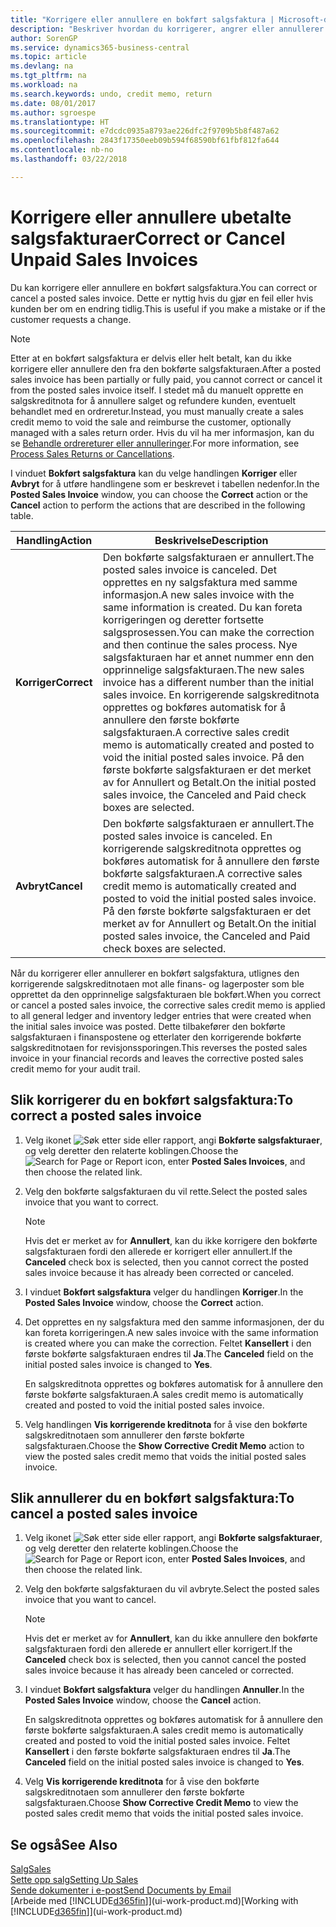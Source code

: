 ```yaml
---
title: "Korrigere eller annullere en bokført salgsfaktura | Microsoft-dokumentasjon"
description: "Beskriver hvordan du korrigerer, angrer eller annullerer en bokført salgsfaktura og utligner en salgskreditnota."
author: SorenGP
ms.service: dynamics365-business-central
ms.topic: article
ms.devlang: na
ms.tgt_pltfrm: na
ms.workload: na
ms.search.keywords: undo, credit memo, return
ms.date: 08/01/2017
ms.author: sgroespe
ms.translationtype: HT
ms.sourcegitcommit: e7dcdc0935a8793ae226dfc2f9709b5b8f487a62
ms.openlocfilehash: 2843f17350eeb09b594f68590bf61fbf812fa644
ms.contentlocale: nb-no
ms.lasthandoff: 03/22/2018

---
```

# <a name="correct-or-cancel-unpaid-sales-invoices"></a><span data-ttu-id="27811-103">Korrigere eller annullere ubetalte salgsfakturaer</span><span class="sxs-lookup"><span data-stu-id="27811-103">Correct or Cancel Unpaid Sales Invoices</span></span>
<span data-ttu-id="27811-104">Du kan korrigere eller annullere en bokført salgsfaktura.</span><span class="sxs-lookup"><span data-stu-id="27811-104">You can correct or cancel a posted sales invoice.</span></span> <span data-ttu-id="27811-105">Dette er nyttig hvis du gjør en feil eller hvis kunden ber om en endring tidlig.</span><span class="sxs-lookup"><span data-stu-id="27811-105">This is useful if you make a mistake or if the customer requests a change.</span></span>

> [!NOTE]  
>   <span data-ttu-id="27811-106">Etter at en bokført salgsfaktura er delvis eller helt betalt, kan du ikke korrigere eller annullere den fra den bokførte salgsfakturaen.</span><span class="sxs-lookup"><span data-stu-id="27811-106">After a posted sales invoice has been partially or fully paid, you cannot correct or cancel it from the posted sales invoice itself.</span></span> <span data-ttu-id="27811-107">I stedet må du manuelt opprette en salgskreditnota for å annullere salget og refundere kunden, eventuelt behandlet med en ordreretur.</span><span class="sxs-lookup"><span data-stu-id="27811-107">Instead, you must manually create a sales credit memo to void the sale and reimburse the customer, optionally managed with a sales return order.</span></span> <span data-ttu-id="27811-108">Hvis du vil ha mer informasjon, kan du se [Behandle ordrereturer eller annulleringer](sales-how-process-sales-returns-cancellations.md).</span><span class="sxs-lookup"><span data-stu-id="27811-108">For more information, see [Process Sales Returns or Cancellations](sales-how-process-sales-returns-cancellations.md).</span></span>

<span data-ttu-id="27811-109">I vinduet **Bokført salgsfaktura** kan du velge handlingen **Korriger** eller **Avbryt** for å utføre handlingene som er beskrevet i tabellen nedenfor.</span><span class="sxs-lookup"><span data-stu-id="27811-109">In the **Posted Sales Invoice** window, you can choose the **Correct** action or the **Cancel** action to perform the actions that are described in the following table.</span></span>

| <span data-ttu-id="27811-110">Handling</span><span class="sxs-lookup"><span data-stu-id="27811-110">Action</span></span> | <span data-ttu-id="27811-111">Beskrivelse</span><span class="sxs-lookup"><span data-stu-id="27811-111">Description</span></span> |
| --- | --- |
| <span data-ttu-id="27811-112">**Korriger**</span><span class="sxs-lookup"><span data-stu-id="27811-112">**Correct**</span></span> |<span data-ttu-id="27811-113">Den bokførte salgsfakturaen er annullert.</span><span class="sxs-lookup"><span data-stu-id="27811-113">The posted sales invoice is canceled.</span></span> <span data-ttu-id="27811-114">Det opprettes en ny salgsfaktura med samme informasjon.</span><span class="sxs-lookup"><span data-stu-id="27811-114">A new sales invoice with the same information is created.</span></span> <span data-ttu-id="27811-115">Du kan foreta korrigeringen og deretter fortsette salgsprosessen.</span><span class="sxs-lookup"><span data-stu-id="27811-115">You can make the correction and then continue the sales process.</span></span> <span data-ttu-id="27811-116">Nye salgsfakturaen har et annet nummer enn den opprinnelige salgsfakturaen.</span><span class="sxs-lookup"><span data-stu-id="27811-116">The new sales invoice has a different number than the initial sales invoice.</span></span> <span data-ttu-id="27811-117">En korrigerende salgskreditnota opprettes og bokføres automatisk for å annullere den første bokførte salgsfakturaen.</span><span class="sxs-lookup"><span data-stu-id="27811-117">A corrective sales credit memo is automatically created and posted to void the initial posted sales invoice.</span></span> <span data-ttu-id="27811-118">På den første bokførte salgsfakturaen er det merket av for Annullert og Betalt.</span><span class="sxs-lookup"><span data-stu-id="27811-118">On the initial posted sales invoice, the Canceled and Paid check boxes are selected.</span></span> |
| <span data-ttu-id="27811-119">**Avbryt**</span><span class="sxs-lookup"><span data-stu-id="27811-119">**Cancel**</span></span> |<span data-ttu-id="27811-120">Den bokførte salgsfakturaen er annullert.</span><span class="sxs-lookup"><span data-stu-id="27811-120">The posted sales invoice is canceled.</span></span> <span data-ttu-id="27811-121">En korrigerende salgskreditnota opprettes og bokføres automatisk for å annullere den første bokførte salgsfakturaen.</span><span class="sxs-lookup"><span data-stu-id="27811-121">A corrective sales credit memo is automatically created and posted to void the initial posted sales invoice.</span></span> <span data-ttu-id="27811-122">På den første bokførte salgsfakturaen er det merket av for Annullert og Betalt.</span><span class="sxs-lookup"><span data-stu-id="27811-122">On the initial posted sales invoice, the Canceled and Paid check boxes are selected.</span></span> |

<span data-ttu-id="27811-123">Når du korrigerer eller annullerer en bokført salgsfaktura, utlignes den korrigerende salgskreditnotaen mot alle finans- og lagerposter som ble opprettet da den opprinnelige salgsfakturaen ble bokført.</span><span class="sxs-lookup"><span data-stu-id="27811-123">When you correct or cancel a posted sales invoice, the corrective sales credit memo is applied to all general ledger and inventory ledger entries that were created when the initial sales invoice was posted.</span></span> <span data-ttu-id="27811-124">Dette tilbakefører den bokførte salgsfakturaen i finanspostene og etterlater den korrigerende bokførte salgskreditnotaen for revisjonssporingen.</span><span class="sxs-lookup"><span data-stu-id="27811-124">This reverses the posted sales invoice in your financial records and leaves the corrective posted sales credit memo for your audit trail.</span></span>

## <a name="to-correct-a-posted-sales-invoice"></a><span data-ttu-id="27811-125">Slik korrigerer du en bokført salgsfaktura:</span><span class="sxs-lookup"><span data-stu-id="27811-125">To correct a posted sales invoice</span></span>
1. <span data-ttu-id="27811-126">Velg ikonet ![Søk etter side eller rapport](media/ui-search/search_small.png "Søk etter side eller rapport"), angi **Bokførte salgsfakturaer**, og velg deretter den relaterte koblingen.</span><span class="sxs-lookup"><span data-stu-id="27811-126">Choose the ![Search for Page or Report](media/ui-search/search_small.png "Search for Page or Report icon") icon, enter **Posted Sales Invoices**, and then choose the related link.</span></span>  
2. <span data-ttu-id="27811-127">Velg den bokførte salgsfakturaen du vil rette.</span><span class="sxs-lookup"><span data-stu-id="27811-127">Select the posted sales invoice that you want to correct.</span></span>

    > [!NOTE]  
    >   <span data-ttu-id="27811-128">Hvis det er merket av for **Annullert**, kan du ikke korrigere den bokførte salgsfakturaen fordi den allerede er korrigert eller annullert.</span><span class="sxs-lookup"><span data-stu-id="27811-128">If the **Canceled** check box is selected, then you cannot correct the posted sales invoice because it has already been corrected or canceled.</span></span>
3. <span data-ttu-id="27811-129">I vinduet **Bokført salgsfaktura** velger du handlingen **Korriger**.</span><span class="sxs-lookup"><span data-stu-id="27811-129">In the **Posted Sales Invoice** window, choose the **Correct** action.</span></span>  
4. <span data-ttu-id="27811-130">Det opprettes en ny salgsfaktura med den samme informasjonen, der du kan foreta korrigeringen.</span><span class="sxs-lookup"><span data-stu-id="27811-130">A new sales invoice with the same information is created where you can make the correction.</span></span> <span data-ttu-id="27811-131">Feltet **Kansellert** i den første bokførte salgsfakturaen endres til **Ja**.</span><span class="sxs-lookup"><span data-stu-id="27811-131">The **Canceled** field on the initial posted sales invoice is changed to **Yes**.</span></span>

    <span data-ttu-id="27811-132">En salgskreditnota opprettes og bokføres automatisk for å annullere den første bokførte salgsfakturaen.</span><span class="sxs-lookup"><span data-stu-id="27811-132">A sales credit memo is automatically created and posted to void the initial posted sales invoice.</span></span>
5. <span data-ttu-id="27811-133">Velg handlingen **Vis korrigerende kreditnota** for å vise den bokførte salgskreditnotaen som annullerer den første bokførte salgsfakturaen.</span><span class="sxs-lookup"><span data-stu-id="27811-133">Choose the **Show Corrective Credit Memo** action to view the posted sales credit memo that voids the initial posted sales invoice.</span></span>

## <a name="to-cancel-a-posted-sales-invoice"></a><span data-ttu-id="27811-134">Slik annullerer du en bokført salgsfaktura:</span><span class="sxs-lookup"><span data-stu-id="27811-134">To cancel a posted sales invoice</span></span>
1. <span data-ttu-id="27811-135">Velg ikonet ![Søk etter side eller rapport](media/ui-search/search_small.png "Søk etter side eller rapport"), angi **Bokførte salgsfakturaer**, og velg deretter den relaterte koblingen.</span><span class="sxs-lookup"><span data-stu-id="27811-135">Choose the ![Search for Page or Report](media/ui-search/search_small.png "Search for Page or Report icon") icon, enter **Posted Sales Invoices**, and then choose the related link.</span></span>  
2. <span data-ttu-id="27811-136">Velg den bokførte salgsfakturaen du vil avbryte.</span><span class="sxs-lookup"><span data-stu-id="27811-136">Select the posted sales invoice that you want to cancel.</span></span>

    > [!NOTE]  
    >   <span data-ttu-id="27811-137">Hvis det er merket av for **Annullert**, kan du ikke annullere den bokførte salgsfakturaen fordi den allerede er annullert eller korrigert.</span><span class="sxs-lookup"><span data-stu-id="27811-137">If the **Canceled** check box is selected, then you cannot cancel the posted sales invoice because it has already been canceled or corrected.</span></span>
3. <span data-ttu-id="27811-138">I vinduet **Bokført salgsfaktura** velger du handlingen **Annuller**.</span><span class="sxs-lookup"><span data-stu-id="27811-138">In the **Posted Sales Invoice** window, choose the **Cancel** action.</span></span>

    <span data-ttu-id="27811-139">En salgskreditnota opprettes og bokføres automatisk for å annullere den første bokførte salgsfakturaen.</span><span class="sxs-lookup"><span data-stu-id="27811-139">A sales credit memo is automatically created and posted to void the initial posted sales invoice.</span></span> <span data-ttu-id="27811-140">Feltet **Kansellert** i den første bokførte salgsfakturaen endres til **Ja**.</span><span class="sxs-lookup"><span data-stu-id="27811-140">The **Canceled** field on the initial posted sales invoice is changed to **Yes**.</span></span>
4. <span data-ttu-id="27811-141">Velg **Vis korrigerende kreditnota** for å vise den bokførte salgskreditnotaen som annullerer den første bokførte salgsfakturaen.</span><span class="sxs-lookup"><span data-stu-id="27811-141">Choose **Show Corrective Credit Memo** to view the posted sales credit memo that voids the initial posted sales invoice.</span></span>

## <a name="see-also"></a><span data-ttu-id="27811-142">Se også</span><span class="sxs-lookup"><span data-stu-id="27811-142">See Also</span></span>
[<span data-ttu-id="27811-143">Salg</span><span class="sxs-lookup"><span data-stu-id="27811-143">Sales</span></span>](sales-manage-sales.md)  
[<span data-ttu-id="27811-144">Sette opp salg</span><span class="sxs-lookup"><span data-stu-id="27811-144">Setting Up Sales</span></span>](sales-setup-sales.md)  
[<span data-ttu-id="27811-145">Sende dokumenter i e-post</span><span class="sxs-lookup"><span data-stu-id="27811-145">Send Documents by Email</span></span>](ui-how-send-documents-email.md)  
<span data-ttu-id="27811-146">[Arbeide med [!INCLUDE[d365fin](includes/d365fin_md.md)]](ui-work-product.md)</span><span class="sxs-lookup"><span data-stu-id="27811-146">[Working with [!INCLUDE[d365fin](includes/d365fin_md.md)]](ui-work-product.md)</span></span>

